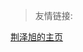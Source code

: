 > 友情链接:

[荆泽旭的主页](https://jingzexu.top)
<!-- [STEAM](https://steamcommunity.com/id/HuaJiZyy/)

[Twitter](https://twitter.com/HuaJiZyy)

[bilibili](https://space.bilibili.com/363122611)

[Zhihu](https://www.zhihu.com/people/zyy-50-79) -->


